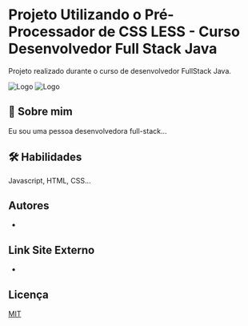 
# Projeto Utilizando o Pré-Processador de CSS LESS - Curso Desenvolvedor Full Stack Java

Projeto realizado durante o curso de desenvolvedor FullStack Java.

![Logo](https://encrypted-tbn0.gstatic.com/images?q=tbn:ANd9GcQtIrUG4dtvXimo7LtUaVwl6g3qEPNCgjS6zw&s)
![Logo](https://logovectorseek.com/wp-content/uploads/2019/10/bootstrap-logo-vector.png)


## 🚀 Sobre mim
Eu sou uma pessoa desenvolvedora full-stack...


## 🛠 Habilidades
Javascript, HTML, CSS...


## Autores

- 

## Link Site Externo

- 

## Licença

[MIT](https://choosealicense.com/licenses/mit/)